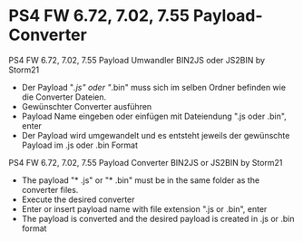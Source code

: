 # PS4 FW 6.72, 7.02, 7.55 Payload-Converter

PS4 FW 6.72, 7.02, 7.55 Payload Umwandler BIN2JS oder JS2BIN by Storm21

- Der Payload "*.js" oder "*.bin" muss sich im selben Ordner befinden wie die Converter Dateien.
- Gewünschter Converter ausführen
- Payload Name eingeben oder einfügen mit Dateiendung ".js oder .bin", enter
- Der Payload wird umgewandelt und es entsteht jeweils der gewünschte Payload im .js oder .bin Format

PS4 FW 6.72, 7.02, 7.55 Payload Converter BIN2JS or JS2BIN by Storm21

- The payload "* .js" or "* .bin" must be in the same folder as the converter files.
- Execute the desired converter
- Enter or insert payload name with file extension ".js or .bin", enter
- The payload is converted and the desired payload is created in .js or .bin format
